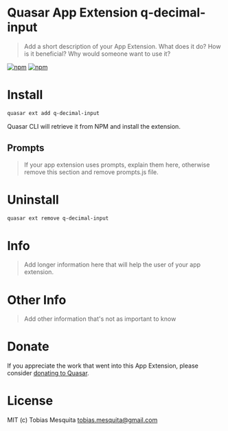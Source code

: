 # Quasar App Extension q-decimal-input

> Add a short description of your App Extension. What does it do? How is it beneficial? Why would someone want to use it?

[![npm](https://img.shields.io/npm/v/quasar-app-extension-q-decimal-input.svg?label=quasar-app-extension-q-decimal-input)](https://www.npmjs.com/package/quasar-app-extension-q-decimal-input)
[![npm](https://img.shields.io/npm/dt/quasar-app-extension-q-decimal-input.svg)](https://www.npmjs.com/package/quasar-app-extension-q-decimal-input)

# Install

```bash
quasar ext add q-decimal-input
```

Quasar CLI will retrieve it from NPM and install the extension.

## Prompts

> If your app extension uses prompts, explain them here, otherwise remove this section and remove prompts.js file.

# Uninstall

```bash
quasar ext remove q-decimal-input
```

# Info

> Add longer information here that will help the user of your app extension.

# Other Info

> Add other information that's not as important to know

# Donate

If you appreciate the work that went into this App Extension, please consider [donating to Quasar](https://donate.quasar.dev).

# License

MIT (c) Tobias Mesquita <tobias.mesquita@gmail.com>
